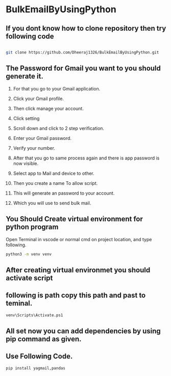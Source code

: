 # BulkEmailByUsingPython

## If you dont know how to clone repository then try following code

```bash

git clone https://github.com/Dheeraj1326/BulkEmailByUsingPython.git

```

## The Password for Gmail you want to you should generate it.


1.	For that you go to your Gmail application.

2.	Click your Gmail profile.

3.	Then click manage your account.

4.	Click setting

5.	Scroll down and click to 2 step verification.

6.	Enter your Gmail password.

7.	Verify your number.

8.	After that you go to same process again and there is app password is now visible.

9.	Select app to Mail and device to other.

10.	Then you create a name To allow script.

11.	This will generate an password to your account.

12.	Which you will use to send bulk mail.

## You Should Create virtual environment  for python program

Open Terminal in vscode or normal cmd on project location,
and type following.

```bash
python3 -m venv venv
```

## After creating virtual environmet you should activate script
## following is path copy this path and past to teminal.
```bash
venv\Scripts\Activate.ps1
```
## All set now you can add dependencies by using pip command as given.
## Use Following Code.

```bash
pip install yagmail,pandas
```


